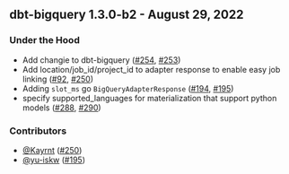 ## dbt-bigquery 1.3.0-b2 - August 29, 2022
### Under the Hood
- Add changie to dbt-bigquery ([#254](https://github.com/dbt-labs/dbt-bigquery/issues/254), [#253](https://github.com/dbt-labs/dbt-bigquery/pull/253))
- Add location/job_id/project_id to adapter response to enable easy job linking ([#92](https://github.com/dbt-labs/dbt-bigquery/issues/92), [#250](https://github.com/dbt-labs/dbt-bigquery/pull/250))
- Adding `slot_ms` go `BigQueryAdapterResponse` ([#194](https://github.com/dbt-labs/dbt-bigquery/issues/194), [#195](https://github.com/dbt-labs/dbt-bigquery/pull/195))
- specify supported_languages for materialization that support python models ([#288](https://github.com/dbt-labs/dbt-bigquery/issues/288), [#290](https://github.com/dbt-labs/dbt-bigquery/pull/290))

### Contributors
- [@Kayrnt](https://github.com/Kayrnt) ([#250](https://github.com/dbt-labs/dbt-bigquery/pull/250))
- [@yu-iskw](https://github.com/yu-iskw) ([#195](https://github.com/dbt-labs/dbt-bigquery/pull/195))

